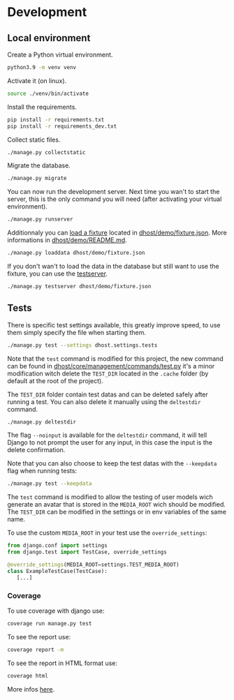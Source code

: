 # Development

## Local environment

Create a Python virtual environment.

```sh
python3.9 -m venv venv
```

Activate it (on linux).

```sh
source ./venv/bin/activate
```

Install the requirements.

```sh
pip install -r requirements.txt
pip install -r requirements_dev.txt
```

Collect static files.

```sh
./manage.py collectstatic
```

Migrate the database.

```sh
./manage.py migrate
```

You can now run the development server. Next time you wan't to start the server, this is the only command you will need (after activating your virtual environment).

```sh
./manage.py runserver
```

Additionnaly you can [load a fixture](https://docs.djangoproject.com/en/dev/ref/django-admin/#loaddata) located in [dhost/demo/fixture.json](dhost/demo/fixture.json). More informations in [dhost/demo/README.md](../dhost/demo/README.md).

```sh
./manage.py loaddata dhost/demo/fixture.json
```

If you don't wan't to load the data in the database but still want to use the fixture, you can use the [testserver](https://docs.djangoproject.com/en/dev/ref/django-admin/#testserver).

```sh
./manage.py testserver dhost/demo/fixture.json
```

## Tests

There is specific test settings available, this greatly improve speed, to use them simply specify the file when starting them.

```sh
./manage.py test --settings dhost.settings.tests
```

Note that the `test` command is modified for this project, the new command can be found in [dhost/core/management/commands/test.py](../dhost/core/management/commands/test.py) it's a minor modification witch delete the `TEST_DIR` located in the `.cache` folder (by default at the root of the project).

The `TEST_DIR` folder contain test datas and can be deleted safely after running a test. You can also delete it manually using the `deltestdir` command.

```sh
./manage.py deltestdir
```

The flag `--noinput` is available for the `deltestdir` command, it will tell Django to not prompt the user for any input, in this case the input is the delete confirmation.

Note that you can also choose to keep the test datas with the `--keepdata` flag when running tests:

```sh
./manage.py test --keepdata
```

The `test` command is modified to allow the testing of user models wich generate an avatar that is stored in the `MEDIA_ROOT` wich should be modified. The `TEST_DIR` can be modified in the settings or in env variables of the same name.

To use the custom `MEDIA_ROOT` in your test use the `override_settings`:

```python
from django.conf import settings
from django.test import TestCase, override_settings

@override_settings(MEDIA_ROOT=settings.TEST_MEDIA_ROOT)
class ExampleTestCase(TestCase):
   [...]
```

### Coverage

To use coverage with django use:

```sh
coverage run manage.py test
```

To see the report use:

```sh
coverage report -m
```

To see the report in HTML format use:

```sh
coverage html
```

More infos [here](https://coverage.readthedocs.io/en/coverage-5.5/#quick-start).
